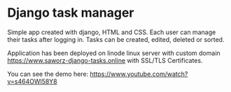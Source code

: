 Django task manager
===================

Simple app created with django, HTML and CSS. Each user can manage their tasks after logging in. Tasks can be created,
edited, deleted or sorted. 

Application has been deployed on linode linux server with custom domain https://www.saworz-django-tasks.online with
SSL/TLS Certificates. 

You can see the demo here: https://www.youtube.com/watch?v=s464OWl58Y8
